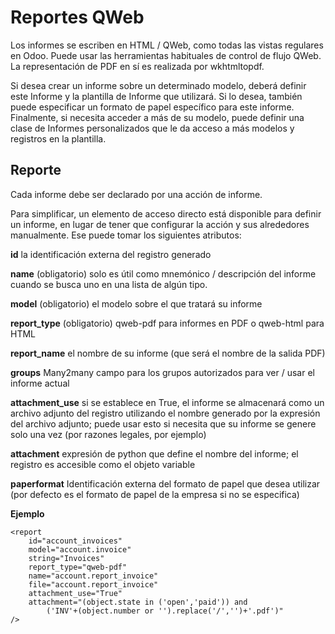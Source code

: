 # Reportes QWeb

Los informes se escriben en HTML / QWeb, como todas las vistas regulares en Odoo. 
Puede usar las herramientas habituales de control de flujo QWeb.
La representación de PDF en sí es realizada por wkhtmltopdf.

Si desea crear un informe sobre un determinado modelo, 
deberá definir este Informe y la plantilla de Informe que utilizará. 
Si lo desea, también puede especificar un formato de papel específico para este informe. 
Finalmente, si necesita acceder a más de su modelo, puede definir una clase de Informes 
personalizados que le da acceso a más modelos y registros en la plantilla.

## Reporte


Cada informe debe ser declarado por una acción de informe.

Para simplificar, un elemento de acceso directo <report> 
está disponible para definir un informe, 
en lugar de tener que configurar la acción y sus alrededores manualmente. 
Ese <report> puede tomar los siguientes atributos:

**id**
la identificación externa del registro generado

**name** (obligatorio)
solo es útil como mnemónico / descripción del informe cuando se busca uno en una lista de algún tipo.

**model** (obligatorio)
el modelo sobre el que tratará su informe

**report_type** (obligatorio)
qweb-pdf para informes en PDF o qweb-html para HTML

**report_name**
el nombre de su informe (que será el nombre de la salida PDF)

**groups**
Many2many campo para los grupos autorizados para ver / usar el informe actual

**attachment_use**
si se establece en True, el informe se almacenará como un archivo adjunto del registro utilizando el nombre generado por la expresión del archivo adjunto; puede usar esto si necesita que su informe se genere solo una vez (por razones legales, por ejemplo)

**attachment**
expresión de python que define el nombre del informe; el registro es accesible como el objeto variable

**paperformat**
Identificación externa del formato de papel que desea utilizar (por defecto es el formato de papel de la empresa si no se especifica)

**Ejemplo**
```
<report
    id="account_invoices"
    model="account.invoice"
    string="Invoices"
    report_type="qweb-pdf"
    name="account.report_invoice"
    file="account.report_invoice"
    attachment_use="True"
    attachment="(object.state in ('open','paid')) and
        ('INV'+(object.number or '').replace('/','')+'.pdf')"
/>
```
